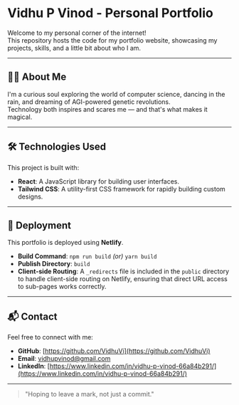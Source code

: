 # Vidhu P Vinod - Personal Portfolio

Welcome to my personal corner of the internet!  
This repository hosts the code for my portfolio website, showcasing my projects, skills, and a little bit about who I am.

---

## 🧑‍💻 About Me

I'm a curious soul exploring the world of computer science, dancing in the rain, and dreaming of AGI-powered genetic revolutions.  
Technology both inspires and scares me — and that's what makes it magical.

---

## 🛠 Technologies Used

This project is built with:

- **React**: A JavaScript library for building user interfaces.
- **Tailwind CSS**: A utility-first CSS framework for rapidly building custom designs.

---

## 🚀 Deployment

This portfolio is deployed using **Netlify**.

- **Build Command**: `npm run build` _(or)_ `yarn build`
- **Publish Directory**: `build`
- **Client-side Routing**: A `_redirects` file is included in the `public` directory to handle client-side routing on Netlify, ensuring that direct URL access to sub-pages works correctly.

---

## 📬 Contact

Feel free to connect with me:

- **GitHub**: [https://github.com/VidhuVi](https://github.com/VidhuVi)
- **Email**: [vidhupvinod@gmail.com](mailto:vidhupvinod@gmail.com)
- **LinkedIn**: [https://www.linkedin.com/in/vidhu-p-vinod-66a84b291/](https://www.linkedin.com/in/vidhu-p-vinod-66a84b291/)

---

> "Hoping to leave a mark, not just a commit."
